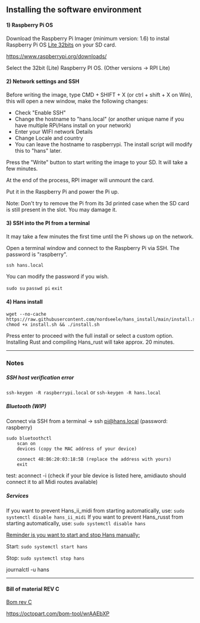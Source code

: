 ## Installing the software environment 

#### 1) Raspberry Pi OS

Download the Raspberry Pi Imager (minimum version: 1.6) to instal Raspberry Pi OS <u>Lite 32bits</u> on your SD card.

https://www.raspberrypi.org/downloads/

Select the 32bit (Lite) Raspberry PI OS. (Other versions -> RPI Lite)

#### 2) Network settings and SSH

Before writing the image, type CMD + SHIFT + X (or ctrl + shift + X on Win), this will open a new window, make the following changes:

- Check "Enable SSH" 
- Change the hostname to "hans.local" (or another unique name if you have multiple RPi/Hans install on your network)
- Enter your WIFI network Details
- Change Locale and country
- You can leave the hostname to raspberrypi. The install script will modify this to "hans" later. 

Press the "Write" button to start writing the image to your SD. It will take a few minutes.

At the end of the process, RPI imager will unmount the card. 

Put it in the Raspberry Pi and power the Pi up. 

Note: Don't try to remove the Pi from its 3d printed case when the SD card is still present in the slot. You may damage it.

#### 3) SSH into the PI from a terminal

It may take a few minutes the first time until the Pi shows up on the network.

Open a terminal window and connect to the Raspberry Pi via SSH. The password is "raspberry".

```shell
ssh hans.local 
```
You can modify the password if you wish.

`sudo su`
`passwd pi`
`exit`

#### 4) Hans install

```shell
wget --no-cache https://raw.githubusercontent.com/nordseele/hans_install/main/install.sh
chmod +x install.sh && ./install.sh
```

Press enter to proceed with the full install or select a custom option. Installing Rust and compiling Hans_rust will take approx. 20 minutes.


___

### Notes

##### SSH host verification error

`ssh-keygen -R raspberrypi.local` or `ssh-keygen -R hans.local`

##### Bluetooth (WIP)

Connect via SSH from a terminal -> ssh pi@hans.local (password: raspberry)
```
sudo bluetoothctl
 	scan on 
	devices (copy the MAC address of your device)

	connect 48:B6:20:03:18:5B (replace the address with yours)
    exit
```

test: aconnect -i (check if your ble device is listed here, amidiauto should connect it to all Midi routes available)

##### Services

If you want to prevent Hans_ii_midi from starting automatically, use: `sudo systemctl disable hans_ii_midi` 
If you want to prevent Hans_russt from starting automatically, use: `sudo systemctl disable hans` 

<u>Reminder is you want to start and stop Hans manually:</u>

Start: `sudo systemctl start hans`

Stop: `sudo systemctl stop hans`

journalctl -u hans 

____ 


#### Bill of material REV C

[Bom rev C](bom_revC.md)

https://octopart.com/bom-tool/wrAAEbXP


